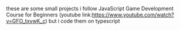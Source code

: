 these are some small projects i follow JavaScript Game Development Course for Beginners (youtube link:https://www.youtube.com/watch?v=GFO_txvwK_c) but i code them on typescript
